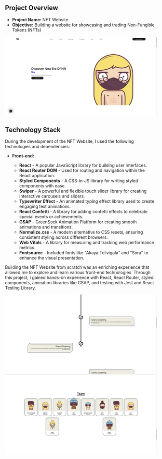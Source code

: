 ## Project Overview

- **Project Name:** NFT Website
- **Objective:** Building a website for showcasing and trading Non-Fungible Tokens (NFTs)

![Description 1](https://github.com/Khoubaib-Boughalmi/NFT-website/blob/main/src/assets/1.png)

## Technology Stack

During the development of the NFT Website, I used the following technologies and dependencies:

- **Front-end:**

  - **React** - A popular JavaScript library for building user interfaces.
  - **React Router DOM** - Used for routing and navigation within the React application.
  - **Styled Components** - A CSS-in-JS library for writing styled components with ease.
  - **Swiper** - A powerful and flexible touch slider library for creating interactive carousels and sliders.
  - **Typewriter Effect** - An animated typing effect library used to create engaging text animations.
  - **React Confetti** - A library for adding confetti effects to celebrate special events or achievements.
  - **GSAP** - GreenSock Animation Platform for creating smooth animations and transitions.
  - **Normalize.css** - A modern alternative to CSS resets, ensuring consistent styling across different browsers.
  - **Web Vitals** - A library for measuring and tracking web performance metrics.
  - **Fontsource** - Included fonts like "Akaya Telivigala" and "Sora" to enhance the visual presentation.

Building the NFT Website from scratch was an enriching experience that allowed me to explore and learn various front-end technologies. Through this project, I gained hands-on experience with React, React Router, styled components, animation libraries like GSAP, and testing with Jest and React Testing Library.

![Description 1](https://github.com/Khoubaib-Boughalmi/NFT-website/blob/main/src/assets/2.png)
![Description 1](https://github.com/Khoubaib-Boughalmi/NFT-website/blob/main/src/assets/3.png)
